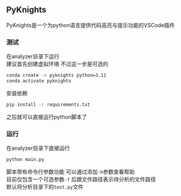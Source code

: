 ## PyKnights  
PyKnights是一个为python语言提供代码高亮与提示功能的VSCode插件   
### 测试  
在analyzer目录下运行  
建议首先创建虚拟环境 不过这一步是可选的  
```bash
conda create -n pyknights python=3.11
conda activate pyknights
```
安装依赖  
```bash
pip install -r requirements.txt
```
之后就可以直接运行python脚本了  
### 运行  
在analyzer目录下直接运行  
```bash
python main.py  
```
脚本带有命令行参数功能 可以通过添加`-h`参数查看帮助  
目前仅包含一个可选参数`-f` 后跟文件路径表示待分析的文件路径   
默认将分析目录下的`test.py`文件